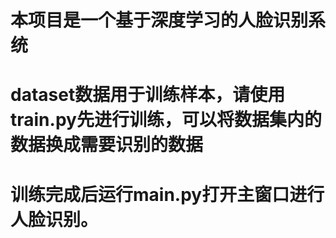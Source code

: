 # 本项目是一个基于深度学习的人脸识别系统
# dataset数据用于训练样本，请使用train.py先进行训练，可以将数据集内的数据换成需要识别的数据
# 训练完成后运行main.py打开主窗口进行人脸识别。
